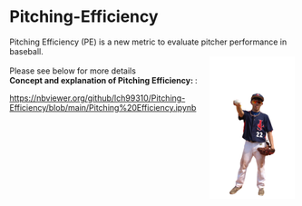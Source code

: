 # Pitching-Efficiency
Pitching Efficiency (PE) is a new metric to evaluate pitcher performance in baseball. </br>
<img src="https://github.com/lch99310/Pitching-Efficiency/blob/main/pic/lch.png" style="width: 150px; height: 250px; float:right; margin: 1px;">
</br>
Please see below for more details </br>
<b>Concept and explanation of Pitching Efficiency: </b>: 

https://nbviewer.org/github/lch99310/Pitching-Efficiency/blob/main/Pitching%20Efficiency.ipynb
